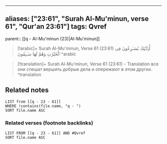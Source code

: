 
---
aliases: ["23:61", "Surah Al-Mu'minun, verse 61", "Qur'an 23:61"]
tags: Qvref
---

parent:: [[q - Al-Mu'minun (23)|Al-Mu'minun]]

> [!arabic]+ Surah Al-Mu'minun, Verse 61 (23:61)
> <span class="quran-arabic">أُو۟لَـٰٓئِكَ يُسَـٰرِعُونَ فِى ٱلْخَيْرَٰتِ وَهُمْ لَهَا سَـٰبِقُونَ</span>
^arabic

> [!translation]+ Surah Al-Mu'minun, Verse 61 (23:61) - Translation
> все они спешат вершить добрые дела и опережают в этом других.
^translation



## Related notes
```dataview
LIST from [[q - 23 - 61]]
WHERE !contains(file.name, "q - ")
SORT file.name ASC
```

### Related verses (footnote backlinks)
```dataview
LIST FROM [[q - 23 - 61]] AND #Qvref
SORT file.name ASC
```

